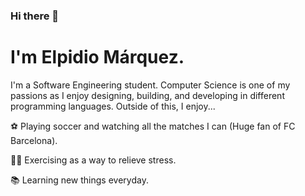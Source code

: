 ### Hi there 👋
# I'm Elpidio Márquez.

I'm a Software Engineering student. Computer Science is one of my passions as I enjoy designing, building, and developing in different programming languages. Outside of this, I enjoy...

⚽ Playing soccer and watching all the matches I can (Huge fan of FC Barcelona). 

🏋🏾 Exercising as a way to relieve stress.

📚 Learning new things everyday.
<!--
**ElpidioG/ElpidioG** is a ✨ _special_ ✨ repository because its `README.md` (this file) appears on your GitHub profile.

Here are some ideas to get you started:

- 🔭 I’m currently working on ...
- 🌱 I’m currently learning ...
- 👯 I’m looking to collaborate on ...
- 🤔 I’m looking for help with ...
- 💬 Ask me about ...
- 📫 How to reach me: ...
- 😄 Pronouns: ...
- ⚡ Fun fact: ...
-->
